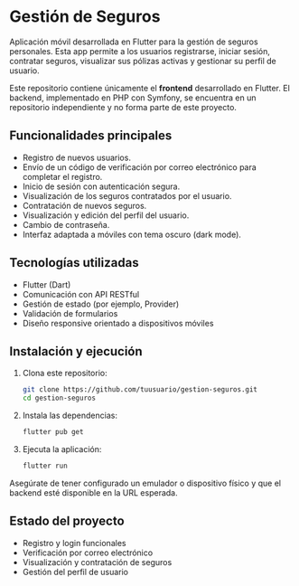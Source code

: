 # Gestión de Seguros

Aplicación móvil desarrollada en Flutter para la gestión de seguros personales. Esta app permite a los usuarios registrarse, iniciar sesión, contratar seguros, visualizar sus pólizas activas y gestionar su perfil de usuario.

Este repositorio contiene únicamente el **frontend** desarrollado en Flutter. El backend, implementado en PHP con Symfony, se encuentra en un repositorio independiente y no forma parte de este proyecto.

## Funcionalidades principales

- Registro de nuevos usuarios.
- Envío de un código de verificación por correo electrónico para completar el registro.
- Inicio de sesión con autenticación segura.
- Visualización de los seguros contratados por el usuario.
- Contratación de nuevos seguros.
- Visualización y edición del perfil del usuario.
- Cambio de contraseña.
- Interfaz adaptada a móviles con tema oscuro (dark mode).

## Tecnologías utilizadas

- Flutter (Dart)
- Comunicación con API RESTful
- Gestión de estado (por ejemplo, Provider)
- Validación de formularios
- Diseño responsive orientado a dispositivos móviles

## Instalación y ejecución

1. Clona este repositorio:

   ```bash
   git clone https://github.com/tuusuario/gestion-seguros.git
   cd gestion-seguros
   ```
2. Instala las dependencias:
   ```bash
   flutter pub get
   ```
3. Ejecuta la aplicación:
   ```bash
   flutter run
   ```
Asegúrate de tener configurado un emulador o dispositivo físico y que el backend esté disponible en la URL esperada.

## Estado del proyecto

- Registro y login funcionales
- Verificación por correo electrónico
- Visualización y contratación de seguros
- Gestión del perfil de usuario
   
